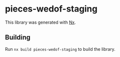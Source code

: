 # pieces-wedof-staging

This library was generated with [Nx](https://nx.dev).

## Building

Run `nx build pieces-wedof-staging` to build the library.
